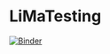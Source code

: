 # LiMaTesting

[![Binder](http://mybinder.org/badge.svg)](http://mybinder.org/repo/ralphbird/LiMaTesting)
